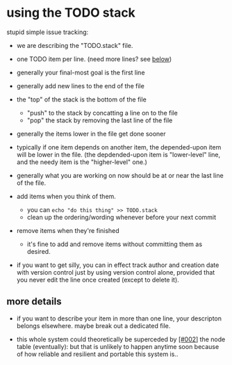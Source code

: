 # using the TODO stack

stupid simple issue tracking:

  - we are describing the "TODO.stack" file.

  - one TODO item per line. (need more lines? see [below](#b))

  - generally your final-most goal is the first line

  - generally add new lines to the end of the file

  - the "top" of the stack is the bottom of the file
    - "push" to the stack by concatting a line on to the file
    - "pop" the stack by removing the last line of the file

  - generally the items lower in the file get done sooner

  - typically if one item depends on another item, the depended-upon
    item will be lower in the file. (the depdended-upon item is
    "lower-level" line, and the needy item is the "higher-level" one.)

  - generally what you are working on now should be at or near
    the last line of the file.

  - add items when you think of them.
    - you can `echo "do this thing" >> TODO.stack`
    - clean up the ordering/wording whenever before your next commit

  - remove items when they're finished
    - it's fine to add and remove items without committing them as desired.

  - if you want to get silly, you can in effect track author and creation
    date with version control just by using version control alone, provided
    that you never edit the line once created (except to delete it).




## <a name=b></a>more details

  - if you want to describe your item in more than one line, your
    descripton belongs elsewhere. maybe break out a dedicated file.

  - this whole system could theoretically be superceded by
    [\[#002\]](../README.md#002) the node table (eventually): but that
    is unlikely to happen anytime soon because of how reliable and
    resilient and portable this system is..
